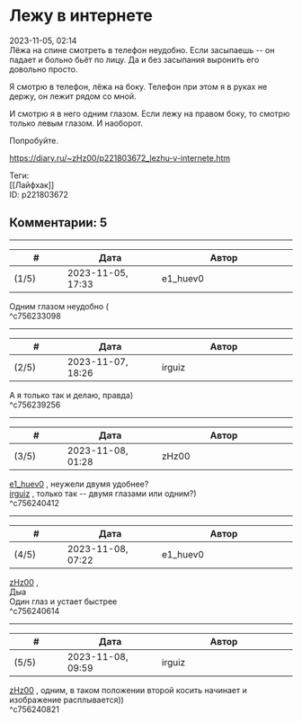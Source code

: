 Лежу в интернете
================

  
2023-11-05, 02:14  
 Лёжа на спине смотреть в телефон неудобно. Если засыпаешь -- он падает и больно бьёт по лицу. Да и без засыпания выронить его довольно просто.   
   
 Я смотрю в телефон, лёжа на боку. Телефон при этом я в руках не держу, он лежит рядом со мной.   
   
 И смотрю я в него одним глазом. Если лежу на правом боку, то смотрю только левым глазом. И наоборот.   
   
 Попробуйте.   
  
<https://diary.ru/~zHz00/p221803672_lezhu-v-internete.htm>  
  
Теги:  
[[Лайфхак]]  
ID: p221803672  


Комментарии: 5
--------------

  


---



|         #         |              Дата              |                     Автор                     |           ID           |
| --- | --- | --- | --- |
| (1/5) | 2023-11-05, 17:33 | e1\_huev0 | c756233098 |

  
 Одним глазом неудобно (   
 ^c756233098

---



|         #         |              Дата              |                     Автор                     |           ID           |
| --- | --- | --- | --- |
| (2/5) | 2023-11-07, 18:26 | irguiz | c756239256 |

  
 А я только так и делаю, правда)   
 ^c756239256

---



|         #         |              Дата              |                     Автор                     |           ID           |
| --- | --- | --- | --- |
| (3/5) | 2023-11-08, 01:28 | zHz00 | c756240412 |

  
  [e1\_huev0](https://caeddas.diary.ru "&#916;Д&#947;&#915;&#916;")  , неужели двумя удобнее?   
  [irguiz](https://irguiz.diary.ru "Тетрадь для всякой всячины")  , только так -- двумя глазами или одним?)   
 ^c756240412

---



|         #         |              Дата              |                     Автор                     |           ID           |
| --- | --- | --- | --- |
| (4/5) | 2023-11-08, 07:22 | e1\_huev0 | c756240614 |

  
  [zHz00](https://zHz00.diary.ru "Untitled")  ,   
 Дыа   
 Один глаз и устает быстрее   
 ^c756240614

---



|         #         |              Дата              |                     Автор                     |           ID           |
| --- | --- | --- | --- |
| (5/5) | 2023-11-08, 09:59 | irguiz | c756240821 |

  
  [zHz00](https://zHz00.diary.ru "Untitled")  , одним, в таком положении второй косить начинает и изображение расплывается))   
 ^c756240821